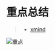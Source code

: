 # 重点总结

> + [xmind](操作系统重点归纳.xmind)

![重点](https://app.yinxiang.com/shard/s2/res/eee9af58-c87e-4715-bb78-4fc1ba6e85c6/overview.png)
